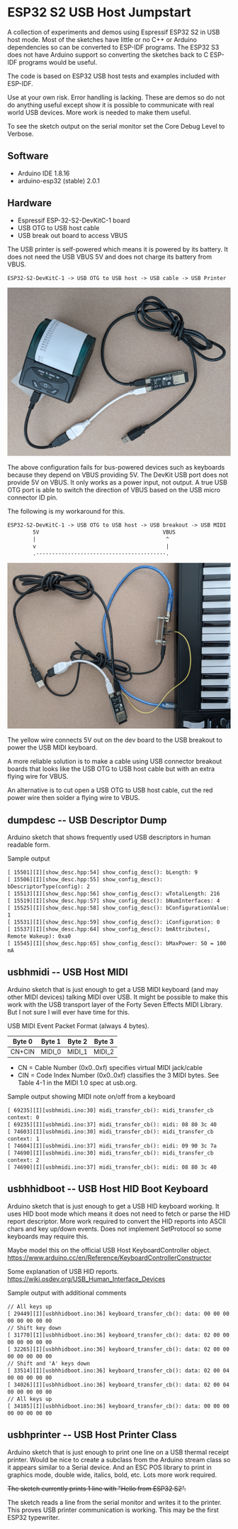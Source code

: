 # ESP32 S2 USB Host Jumpstart

A collection of experiments and demos using Espressif ESP32 S2 in USB host
mode. Most of the sketches have little or no C++ or Arduino dependencies so can
be converted to ESP-IDF programs. The ESP32 S3 does not have Arduino support so
converting the sketches back to C ESP-IDF programs would be useful.

The code is based on ESP32 USB host tests and examples included with ESP-IDF. 

Use at your own risk. Error handling is lacking. These are demos so do not do
anything useful except show it is possible to communicate with real world USB
devices. More work is needed to make them useful.

To see the sketch output on the serial monitor set the Core Debug Level to
Verbose.

## Software

* Arduino IDE 1.8.16
* arduino-esp32 (stable) 2.0.1

## Hardware

* Espressif ESP-32-S2-DevKitC-1 board
* USB OTG to USB host cable
* USB break out board to access VBUS

The USB printer is self-powered which means it is powered by its battery. It
does not need the USB VBUS 5V and does not charge its battery from VBUS.

```
ESP32-S2-DevKitC-1 -> USB OTG to USB host -> USB cable -> USB Printer
```

![USB printer connected to ESP32 S2](./images/usbhprinter.jpg)

The above configuration fails for bus-powered devices such as keyboards because
they depend on VBUS providing 5V. The DevKit USB port does not provide 5V on
VBUS. It only works as a power input, not output. A true USB OTG port is
able to switch the direction of VBUS based on the USB micro connector ID pin.

The following is my workaround for this. 

```
ESP32-S2-DevKitC-1 -> USB OTG to USB host -> USB breakout -> USB MIDI
        5V                                       VBUS  
        |                                         ^
        v                                         |
        .-----------------------------------------.
```

![USB MIDI keyboard connected to ESP32 S2](./images/usbhmidi.jpg)

The yellow wire connects 5V out on the dev board to the USB breakout to power
the USB MIDI keyboard.

A more reliable solution is to make a cable using USB connector breakout
boards that looks like the USB OTG to USB host cable but with an extra flying
wire for VBUS.

An alternative is to cut open a USB OTG to USB host cable, cut the red power
wire then solder a flying wire to VBUS.

## dumpdesc -- USB Descriptor Dump

Arduino sketch that shows frequently used USB descriptors in human readable
form.

Sample output
```
[ 15501][I][show_desc.hpp:54] show_config_desc(): bLength: 9
[ 15506][I][show_desc.hpp:55] show_config_desc(): bDescriptorType(config): 2
[ 15513][I][show_desc.hpp:56] show_config_desc(): wTotalLength: 216
[ 15519][I][show_desc.hpp:57] show_config_desc(): bNumInterfaces: 4
[ 15525][I][show_desc.hpp:58] show_config_desc(): bConfigurationValue: 1
[ 15531][I][show_desc.hpp:59] show_config_desc(): iConfiguration: 0
[ 15537][I][show_desc.hpp:64] show_config_desc(): bmAttributes(, Remote Wakeup): 0xa0
[ 15545][I][show_desc.hpp:65] show_config_desc(): bMaxPower: 50 = 100 mA
```

## usbhmidi -- USB Host MIDI

Arduino sketch that is just enough to get a USB MIDI keyboard (and may other
MIDI devices) talking MIDI over USB. It might be possible to make this work
with the USB transport layer of the Forty Seven Effects MIDI Library. But I
not sure I will ever have time for this.

USB MIDI Event Packet Format (always 4 bytes).

|Byte 0 |Byte 1 |Byte 2 |Byte 3
|-------|-------|-------|------
|CN+CIN |MIDI_0 |MIDI_1 |MIDI_2

* CN = Cable Number (0x0..0xf) specifies virtual MIDI jack/cable
* CIN = Code Index Number (0x0..0xf) classifies the 3 MIDI bytes. See Table
  4-1 in the MIDI 1.0 spec at usb.org.

Sample output showing MIDI note on/off from a keyboard
```
[ 69235][I][usbhmidi.ino:30] midi_transfer_cb(): midi_transfer_cb context: 0
[ 69235][I][usbhmidi.ino:37] midi_transfer_cb(): midi: 08 80 3c 40
[ 74603][I][usbhmidi.ino:30] midi_transfer_cb(): midi_transfer_cb context: 1
[ 74604][I][usbhmidi.ino:37] midi_transfer_cb(): midi: 09 90 3c 7a
[ 74690][I][usbhmidi.ino:30] midi_transfer_cb(): midi_transfer_cb context: 2
[ 74690][I][usbhmidi.ino:37] midi_transfer_cb(): midi: 08 80 3c 40
```

## usbhhidboot -- USB Host HID Boot Keyboard

Arduino sketch that is just enough to get a USB HID keyboard working. It uses
HID boot mode which means it does not need to fetch or parse the HID report
descriptor. More work required to convert the HID reports into ASCII chars and
key up/down events. Does not implement SetProtocol so some keyboards may
require this.

Maybe model this on the official USB Host KeyboardController object.
https://www.arduino.cc/en/Reference/KeyboardControllerConstructor

Some explanation of USB HID reports.
https://wiki.osdev.org/USB_Human_Interface_Devices

Sample output with additional comments
```
// All keys up
[ 29449][I][usbhhidboot.ino:36] keyboard_transfer_cb(): data: 00 00 00 00 00 00 00 00
// Shift key down
[ 31770][I][usbhhidboot.ino:36] keyboard_transfer_cb(): data: 02 00 00 00 00 00 00 00
[ 32265][I][usbhhidboot.ino:36] keyboard_transfer_cb(): data: 02 00 00 00 00 00 00 00
// Shift and 'A' keys down
[ 33514][I][usbhhidboot.ino:36] keyboard_transfer_cb(): data: 02 00 04 00 00 00 00 00
[ 34026][I][usbhhidboot.ino:36] keyboard_transfer_cb(): data: 02 00 04 00 00 00 00 00
// All keys up
[ 34185][I][usbhhidboot.ino:36] keyboard_transfer_cb(): data: 00 00 00 00 00 00 00 00
```

## usbhprinter -- USB Host Printer Class

Arduino sketch that is just enough to print one line on a USB thermal receipt
printer. Would be nice to create a subclass from the Arduino stream class so
it appears similar to a Serial device. And an ESC POS library to print in
graphics mode, double wide, italics, bold, etc. Lots more work required.

~~The sketch currently prints 1 line with "Hello from ESP32 S2".~~

The sketch reads a line from the serial monitor and writes it to the printer.
This proves USB printer communication is working. This may be the first ESP32
typewriter.
